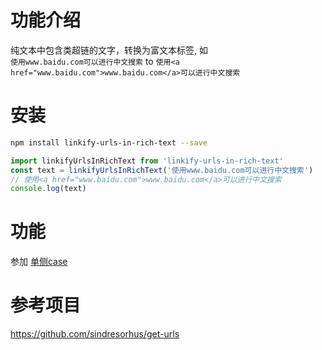 # 功能介绍
纯文本中包含类超链的文字，转换为富文本标签, 如    
`使用www.baidu.com可以进行中文搜索` to `使用<a href="www.baidu.com">www.baidu.com</a>可以进行中文搜索`

# 安装
```bash
npm install linkify-urls-in-rich-text --save
```

```javascript
import linkifyUrlsInRichText from 'linkify-urls-in-rich-text'
const text = linkifyUrlsInRichText('使用www.baidu.com可以进行中文搜索')
// 使用<a href="www.baidu.com">www.baidu.com</a>可以进行中文搜索
console.log(text)
```

# 功能
参加 [单侧case](https://github.com/Bob2622/url-text-to-link/blob/master/test/index.test.ts) 

# 参考项目
https://github.com/sindresorhus/get-urls
